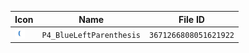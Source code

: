 | Icon | Name | File ID |
| ---  | ---  | ---     |
| ![](P4_BlueLeftParenthesis.png) | `P4_BlueLeftParenthesis` | `3671266808051621922` |
